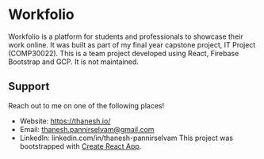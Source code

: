 # Workfolio

Workfolio is a platform for students and professionals to showcase their work online. It was built as part of my final year capstone project, IT Project (COMP30022). This is a team project developed using React, Firebase Bootstrap and GCP. It is not maintained.

## Support
Reach out to me on one of the following places!
- Website: https://thanesh.io/
- Email: thanesh.pannirselvam@gmail.com
- LinkedIn: linkedin.com/in/thanesh-pannirselvam
This project was bootstrapped with [Create React App](https://github.com/facebook/create-react-app).

<!--

## Algorithms Used

### Scheduling Algorithms

1. First-come first-served (ff)
    - Executes processes in order of their arrival.
    - Continues executing until the total running time reaches the specified job-time.
2. Round-robin (rr)
    - Every process is executed on the CPU for a limited amount of time. 
    - Once this time has elapsed, the CPU is given to the next process in the queue and the current process is placed at the end.
    - This sequence repeats until all processes have finished executing.
3. Shortest Job First (cs)
    - Compares all the processes that have arrived and sorts them based on their running time.
    - It then executes the processes with the shortest running time first.

### Memory Management Algorithms

1. Swapping-X (p)
    - A method used to swap pages of processes between main memory and the disk.
    - A process can execute if all the pages it requires is in main memory, otherwise another process must be swapped out to make space.
2. Virtual memory 
    - A method used to mimic the availability of larger memory.
    1. Least Recently Used (v)
        - Evicts the pages of the processes which was least recently executed.
    2. Most Recently Used (cm)
        - Evicts the pages of the processes which was most recently executed.

**Note**: The letters given in the parenthesis are commands to be used in the execution of the program. More details given below.


## Clone

Clone this repo to your local machine using https://github.com/thaneshp/process-scheduler.git

## Setup

Using terminal. CD into the project folder and type in the following command to install.

```bash
$ make
```

You may also use this command to remove any of the installed executables.

```bash
$ make clean
```

## Usage

Here is how a typical input should be formatted. The order shown here is unimportant.

```bash
$ ./scheduler -f <filename> -a <scheduling-algorithm> -m <memory-allocation> -s <memory-size> -q <quantum>
```

### Arguments
- \-f ***filename*** will specify the name of file describing the processes.
- \-a ***scheduling-algorithm*** where you can choose from one of the scheduling algorithms given above. {ff, rr, cs}
- \-m ***memory allocation*** where you can choose from {u,p,v,cm} where **u** indicates unlimited memory.
- \-s ***memory-size*** where memory-size is an integer indicating the size of memory in KB. This option can be ignored in the case of unlimited memory. i.e., when **-m u**
- \-q ***quantum*** where quantum is an integer (in seconds) used to specify the time each process should run when using round-robin algorithm.


## Examples

1. First-come first-serve algorithm using unlimited memory.
```bash
$ ./scheduler -f input-data/processes.txt -a ff -m u
```

2. Round-robin algorithm, allocated 10 seconds quantum time and using unlimited memory.
```bash
$ ./scheduler -f input-data/processes.txt -a rr -m u -q 10
```

3. First-come first-serve algorithm using Swapping-X algorithm with 20KB memory.
```bash
$ ./scheduler -f input-data/rr_memoryoverlap.txt -a ff -s 20 -m p
```

4. Round-robin algorithm, allocated 10 seconds quantum time utilsing Swapping-X algorithm and 20KB memory.
```bash
$ ./scheduler -f input-data/rr_memoryoverlap.txt -a rr -s 20 -m p -q 10
```

5. First-come first-serve algorithm utilising Swapping-X algorithm and 20KB memory.
```bash
$ ./scheduler -f input-data/rr_memoryoverlap.txt -a ff -s 20 -m p
```

6. Round-robin algorithm, allocated 10 seconds quantum time utilising Least Recently Used virtual memory algorithm and 20KB memory.
```bash
$ ./scheduler -f input-data/rr_memoryoverlap.txt -a rr -s 20 -m v -q 10
```

7. First-come first-serve algorithm utilising Swapping-X algorithm and 48KB memory.
```bash
$ ./scheduler -f input-data/timejumps.txt -a ff -s 48 -m p
```

8. Round-robin algorithm allocated 10 seconds quantum time utilising Swapping-X algorithm and 100KB memory.
```bash
$ ./scheduler -f input-data/timejumps.txt -a rr -s 100 -m p -q 10
```

9. Round-robin algorithm, allocated 10 seconds quantum time utilising Least Recently Used virtual memory algorithm and 100KB memory.
```bash
$ ./scheduler -f input-data/timejumps.txt -a rr -s 100 -m v -q 10
```

10. Round-robin algorithm, allocated 10 seconds quantum time utilising Swapping-X algorithm and 40KB memory.
```bash
$ ./scheduler -f input-data/rr_memoryoverlap.txt -a rr -s 40  -m p -q 10
```

11. Round-robin algorithm, allocated 10 seconds quantum time utilising Least Recently Used virtual memory algorithm and 40KB memory.
```bash
$ ./scheduler -f input-data/rr_memoryoverlap.txt -a rr -s 40 -m v -q 10
```
-->
